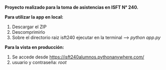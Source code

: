 **Proyecto realizado para la toma de asistencias en ISFT N° 240.**

**Para utilizar la app en local:**
1. Descargar el ZIP
2. Descomprimirlo
3. Sobre el directorio raiz isft240 ejecutar en la terminal --> *python app.py*

**Para la vista en producción:**
1. Se accede desde https://isft240alumnos.pythonanywhere.com/
2. usuario y contraseña: *root*
